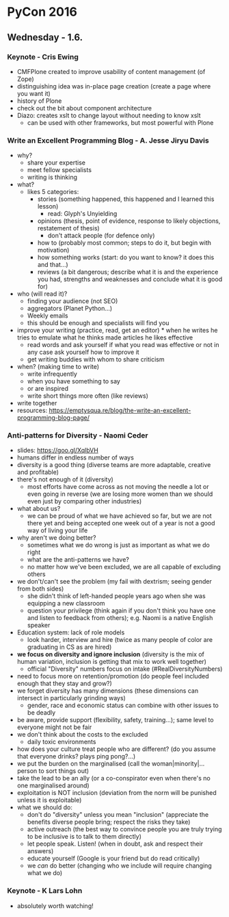 # PyCon 2016

## Wednesday - 1.6.

### Keynote - Cris Ewing
* CMFPlone created to improve usability of content management (of Zope)
* distinguishing idea was in-place page creation (create a page where you want it)
* history of Plone
* check out the bit about component architecture
* Diazo: creates xslt to change layout without needing to know xslt
	* can be used with other frameworks, but most powerful with Plone


### Write an Excellent Programming Blog - A. Jesse Jiryu Davis
* why?
	* share your expertise
	* meet fellow specialists
	* writing is thinking
* what?
	* likes 5 categories:
		* stories (something happened, this happened and I learned this lesson)
			* read: Glyph's Unyielding
		* opinions (thesis, point of evidence, response to likely objections, restatement of thesis)
			* don't attack people (for defence only)
		* how to (probably most common; steps to do it, but begin with motivation)
		* how something works (start: do you want to know? it does this and that...)
		* reviews (a bit dangerous; describe what it is and the experience you had, strengths and weaknesses and conclude what it is good for)
* who (will read it)?
	* finding your audience (not SEO)
	* aggregators (Planet Python...)
	* Weekly emails
	* this should be enough and specialists will find you
* improve your writing (practice, read, get an editor)	* when he writes he tries to emulate what he thinks made articles he likes effective
	* read words and ask yourself if what you read was effective or not in any case ask yourself how to improve it
	* get writing buddies with whom to share criticism
* when? (making time to write)
	* write infrequently
	* when you have something to say
	* or are inspired
	* write short things more often (like reviews)
* write together
* resources: https://emptysqua.re/blog/the-write-an-excellent-programming-blog-page/


### Anti-patterns for Diversity - Naomi Ceder
* slides: https://goo.gl/XqlbVH
* humans differ in endless number of ways
* diversity is a good thing (diverse teams are more adaptable, creative and profitable)
* there's not enough of it (diversity)
	* most efforts have come across as not moving the needle a lot or even going in reverse (we are losing more women than we should even just by comparing other industries)
* what about us?
	* we can be proud of what we have achieved so far, but we are not there yet and being accepted one week out of a year is not a good way of living your life
* why aren't we doing better?
	* sometimes what we do wrong is just as important as what we do right
	* what are the anti-patterns we have?
	* no matter how we've been excluded, we are all capable of excluding others
* we don't/can't see the problem (my fail with dextrism; seeing gender from both sides)
	* she didn't think of left-handed people years ago when she was equipping a new classroom
	* question your privilege (think again if you don't think you have one and listen to feedback from others); e.g. Naomi is a native English speaker
* Education system: lack of role models
	* look harder, interview and hire (twice as many people of color are graduating in CS as are hired)
* **we focus on diversity and ignore inclusion** (diversity is the mix of human variation, inclusion is getting that mix to work well together)
	* official "Diversity" numbers focus on intake (#RealDiversityNumbers)
* need to focus more on retention/promotion (do people feel included enough that they stay and grow?)
* we forget diversity has many dimensions (these dimensions can intersect in particularly grinding ways)
	* gender, race and economic status can combine with other issues to be deadly
* be aware, provide support (flexibility, safety, training...); same level to everyone might not be fair
* we don't think about the costs to the excluded
	* daily toxic environments
* how does your culture treat people who are different? (do you assume that everyone drinks? plays ping pong?...)
* we put the burden on the marginalised (call the woman|minority|... person to sort things out)
* take the lead to be an ally (or a co-conspirator even when there's no one marginalised around)
* exploitation is NOT inclusion (deviation from the norm will be punished unless it is exploitable)
* what we should do:
	* don't do "diversity" unless you mean "inclusion" (appreciate the benefits diverse people bring; respect the risks they take)
	* active outreach (the best way to convince people you are truly trying to be inclusive is to talk to them directly)
	* let people speak. Listen! (when in doubt, ask and respect their answers)
	* educate yourself (Google is your friend but do read critically)
	* we *can* do better (changing who we include will require changing what we do)


### Keynote - K Lars Lohn
* absolutely worth watching!
